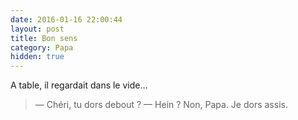 ```yaml
---
date: 2016-01-16 22:00:44
layout: post
title: Bon sens
category: Papa
hidden: true
---
```


A table, il regardait dans le vide…

> —  Chéri, tu dors debout ?
> —  Hein ? Non, Papa. Je dors assis.
